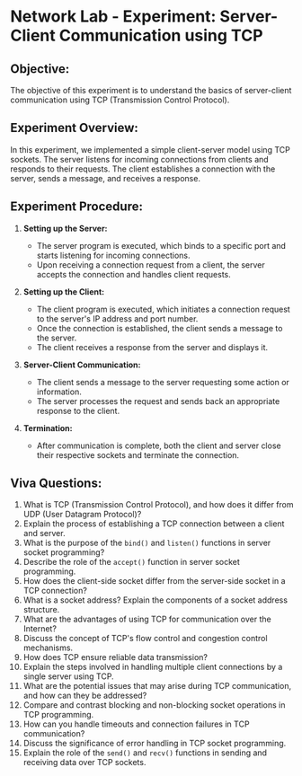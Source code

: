 # Network Lab - Experiment: Server-Client Communication using TCP

## Objective:
The objective of this experiment is to understand the basics of server-client communication using TCP (Transmission Control Protocol).

## Experiment Overview:
In this experiment, we implemented a simple client-server model using TCP sockets. The server listens for incoming connections from clients and responds to their requests. The client establishes a connection with the server, sends a message, and receives a response.

## Experiment Procedure:
1. **Setting up the Server:**
   - The server program is executed, which binds to a specific port and starts listening for incoming connections.
   - Upon receiving a connection request from a client, the server accepts the connection and handles client requests.

2. **Setting up the Client:**
   - The client program is executed, which initiates a connection request to the server's IP address and port number.
   - Once the connection is established, the client sends a message to the server.
   - The client receives a response from the server and displays it.

3. **Server-Client Communication:**
   - The client sends a message to the server requesting some action or information.
   - The server processes the request and sends back an appropriate response to the client.

4. **Termination:**
   - After communication is complete, both the client and server close their respective sockets and terminate the connection.

## Viva Questions:
1. What is TCP (Transmission Control Protocol), and how does it differ from UDP (User Datagram Protocol)?
2. Explain the process of establishing a TCP connection between a client and server.
3. What is the purpose of the `bind()` and `listen()` functions in server socket programming?
4. Describe the role of the `accept()` function in server socket programming.
5. How does the client-side socket differ from the server-side socket in a TCP connection?
6. What is a socket address? Explain the components of a socket address structure.
7. What are the advantages of using TCP for communication over the Internet?
8. Discuss the concept of TCP's flow control and congestion control mechanisms.
9. How does TCP ensure reliable data transmission?
10. Explain the steps involved in handling multiple client connections by a single server using TCP.
11. What are the potential issues that may arise during TCP communication, and how can they be addressed?
12. Compare and contrast blocking and non-blocking socket operations in TCP programming.
13. How can you handle timeouts and connection failures in TCP communication?
14. Discuss the significance of error handling in TCP socket programming.
15. Explain the role of the `send()` and `recv()` functions in sending and receiving data over TCP sockets.
